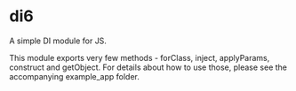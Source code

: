 # di6
A simple DI module for JS.

This module exports very few methods - forClass, inject, applyParams, construct and getObject.
For details about how to use those, please see the accompanying example_app folder.
